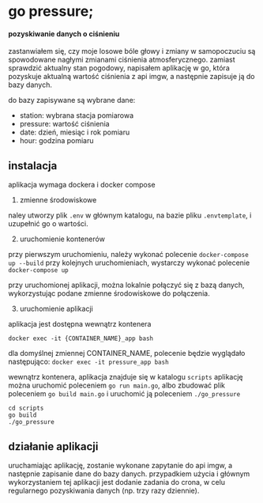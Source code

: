 # go pressure;
#### pozyskiwanie danych o ciśnieniu

zastanwiałem się, czy moje losowe bóle głowy i zmiany w samopoczuciu są spowodowane nagłymi zmianami ciśnienia atmosferycznego. zamiast sprawdzić aktualny stan pogodowy, napisałem aplikację w go, która pozyskuje aktualną wartość ciśnienia z api imgw, a następnie zapisuje ją do bazy danych.

do bazy zapisywane są wybrane dane:

- station: wybrana stacja pomiarowa
- pressure: wartość ciśnienia
- date: dzień, miesiąc i rok pomiaru
- hour: godzina pomiaru

## instalacja
aplikacja wymaga dockera i docker compose

1. zmienne środowiskowe

naley utworzy plik `.env` w głównym katalogu, na bazie pliku `.envtemplate`, i uzupełnić go o wartości.

2. uruchomienie kontenerów

przy pierwszym uruchomieniu, należy wykonać polecenie
`docker-compose up --build`
przy kolejnych uruchomieniach, wystarczy wykonać polecenie
`docker-compose up`

przy uruchomionej aplikacji, można lokalnie połączyć się z bazą danych, wykorzystując podane zmienne środowiskowe do połączenia.

3. uruchomienie aplikacji

aplikacja jest dostępna wewnątrz kontenera

`docker exec -it {CONTAINER_NAME}_app bash`

dla domyślnej zmiennej CONTAINER_NAME, polecenie będzie wyglądało następująco:
`docker exec -it pressure_app bash`

wewnątrz kontenera, aplikacja znajduje się w katalogu `scripts`
aplikację można uruchomić poleceniem `go run main.go`, albo zbudować plik poleceniem `go build main.go` i uruchomić ją poleceniem `./go_pressure`
```
cd scripts
go build
./go_pressure
```
## działanie aplikacji

uruchamiając aplikację, zostanie wykonane zapytanie do api imgw, a następnie zapisanie dane do bazy danych. przypadkiem użycia i głównym wykorzystaniem tej aplikacji jest dodanie zadania do crona, w celu regularnego pozyskiwania danych (np. trzy razy dziennie).